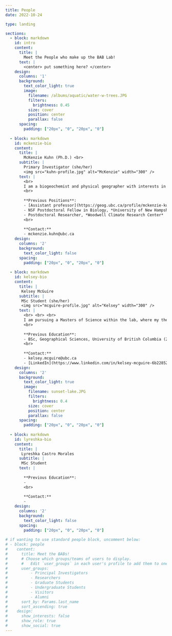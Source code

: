 ```yaml
---
title: People
date: 2022-10-24

type: landing

sections:
  - block: markdown
    id: intro
    content:
      title: |
        Meet the People who make up the BAB Lab!
      text: |
        <center> put something here? </center>
    design:
      columns: '1'
      background:
        text_color_light: true
        image:
          filename: /albums/aquatic/water-w-trees.JPG
          filters: 
            brightness: 0.45
          size: cover
          position: center
          parallax: false
      spacing:
        padding: ["20px", "0", "20px", "0"]
  
  - block: markdown
    id: mckenzie-bio
    content:
      title: | 
        McKenzie Kuhn (Ph.D.) <br>
      subtitle: |
        Primary Investigator (she/her)
        <img src="kuhn-profile.jpg" alt="McKenzie" width="300" />
      text: |
        <br> 
        I am a biogeochemist and physical geographer with interests in carbon and nutrient cycling in northern boreal and Arctic ecosystems.  From northern Sweden to western boreal Canada, I look to understand how climate change, including warming temperatures, wildfire, and permafrost thaw, will impact northern ecosystems. In my new role at UBC, I am most excited to share my love for northern research through mentoring undergraduate and graduate students. In my free time I love to explore the great outdoors via waterways and cycling. 
        <br> 
        
        **Previous Positions**:
        - [Assistant professor](https://geog.ubc.ca/profile/mckenzie-kuhn/), Geography Department, University of British Columbia (2024-)
        - NSF Postdoctoral Fellow in Biology, *University of New Hampshire*
        - Postdoctoral Researcher, *Woodwell Climate Research Center*
        <br>
        
        **Contact:**
        - mckenzie.kuhn@ubc.ca
    design:
      columns: '2'
      background:
        text_color_light: false
      spacing:
        padding: ["20px", "0", "20px", "0"]
        
  - block: markdown
    id: kelsey-bio
    content:
      title: | 
       Kelsey McGuire
      subtitle: |
       MSc Student (she/her)
       <img src="mcguire-profile.jpg" alt="Kelsey" width="300" />
      text: |
        <br> <br> <br>
        I am pursuing a Masters of Science within the lab, where my thesis aims to understand how aquatic, mainly submerged and emergent, vegetation alters Methane dynamics in Kaska (Northern British Columbia) lakes. Before entering the lab, I earned a BSc in Geographical Sciences from the University of British Columbia, where I had the opportunity to work in temperate wetlands, tropical savannas/forests, and now I'm moving North to complete the trifecta! Outside of school, you can often find me listening to some music, curled up with a book, and hoping for a rare Vancouver thunderstorm.
        <br> 
        
        **Previous Education**:
        - BSc, Geographical Sciences, University of British Columbia (2024)
        <br>
        
        **Contact:**
        - kelsey.mcguire@ubc.ca
        - [LinkedIn](https://www.linkedin.com/in/kelsey-mcguire-6b2285206/)
    design:
      columns: '2'
      background:
        text_color_light: true
        image:
          filename: sunset-lake.JPG
          filters: 
            brightness: 0.4
          size: cover
          position: center
          parallax: false
      spacing:
        padding: ["20px", "0", "20px", "0"]
 
  - block: markdown
    id: lyreshka-bio
    content:
      title: | 
       Lyreshka Castro Morales
      subtitle: |
       MSc Student
      text: |
        
        **Previous Education**:
        - 
        <br>
        
        **Contact:**
        - 
    design:
      columns: '2'
      background:
        text_color_light: false
      spacing:
        padding: ["20px", "0", "20px", "0"]    
        
# if wanting to use standard people block, uncomment below:
# - block: people
#    content:
#      title: Meet the BABs!
#      # Choose which groups/teams of users to display.
#      #   Edit `user_groups` in each user's profile to add them to one or more of these groups.
#      user_groups:
#          - Principal Investigators
#          - Researchers
#          - Graduate Students
#          - Undergraduate Students
#          - Visitors
#          - Alumni
#      sort_by: Params.last_name
#      sort_ascending: true
#    design:
#      show_interests: false
#      show_role: true
#      show_social: true
---
```

